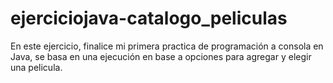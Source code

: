 # ejerciciojava-catalogo_peliculas
En este ejercicio, finalice mi primera practica de programación a consola en Java, se basa en una ejecución en base a opciones para agregar y elegir una pelicula.
